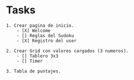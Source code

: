 # Tasks 
    1. Crear pagina de inicio.
        - [X] Welcome 
        - [] Reglas del Sudoku
        - [X] Registro del user

    2. Crear Grid con valores cargados (3 numeros). 
        - [] Tablero 3x3 
        - [] Timer
    
    3. Tabla de puntajes.



